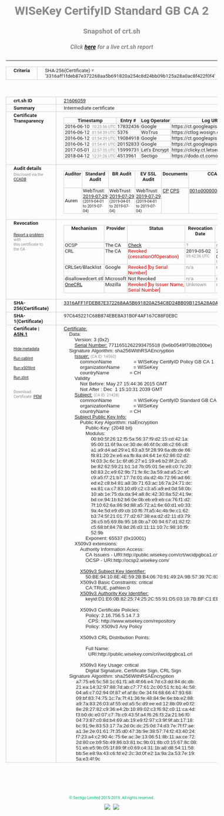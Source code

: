 # WISeKey CertifyID Standard GB CA 2
### Snapshot of crt.sh
##### Click [here](https://crt.sh/?q=3316AFF1FDEB87E372268AA5B691820A254C8D24BB09B125A28A0AC8F422F0F4) for a live crt.sh report

---
<!DOCTYPE HTML PUBLIC "-//W3C//DTD HTML 4.0 Transitional//EN">
<HTML>
<HEAD>
  <META http-equiv="Content-Type" content="text/html; charset=UTF-8">
  <TITLE>crt.sh | 3316aff1fdeb87e372268aa5b691820a254c8d24bb09b125a28a0ac8f422f0f4</TITLE>
  <META name="description" content="Free CT Log Certificate Search Tool from Sectigo (formerly Comodo CA)">
  <META name="keywords" content="crt.sh, CT, Certificate Transparency, Certificate Search, SSL Certificate, Sectigo, Comodo CA">
  <LINK href="//fonts.googleapis.com/css?family=Roboto+Mono|Roboto:400,400i,700,700i" rel="stylesheet">
  <STYLE type="text/css">
    a {
      white-space: nowrap;
    }
    body {
      color: #888888;
      font: 12pt Roboto, sans-serif;
      padding-top: 10px;
      text-align: center
    }
    form {
      margin: 0px
    }
    span {
      border-radius: 10px
    }
    span.heading {
      color: #888888;
      font: 12pt Roboto, sans-serif
    }
    span.title {
      background-color: #00B373;
      color: #FFFFFF;
      font: bold 18pt Roboto, sans-serif;
      padding: 0px 5px
    }
    span.text {
      color: #888888;
      font: 10pt Roboto, sans-serif
    }
    span.whiteongrey {
      background-color: #D9D9D6;
      color: #FFFFFF;
      font: bold 18pt Roboto, sans-serif;
      padding: 0px 5px
    }
    table {
      border-collapse: collapse;
      color: #222222;
      font: 10pt Roboto, sans-serif;
      margin-left: auto;
      margin-right: auto
    }
    table.options {
      border: none;
      margin-left: 10px
    }
    td, th {
      border: 1px solid #CCCCCC;
      padding: 0px 2px;
      text-align: left;
      vertical-align: top
    }
    td.outer, th.outer {
      border: 1px solid #CCCCCC;
      padding: 2px 20px;
      text-align: left
    }
    th.heading {
      color: #888888;
      font: bold italic 12pt Roboto, sans-serif;
      padding: 20px 0px 0px;
      text-align: center
    }
    th.options, td.options {
      border: none;
      vertical-align: middle
    }
    td.text {
      font: 10pt "Roboto Mono", sans-serif;
      padding: 2px 20px
    }
    td.heading {
      border: none;
      color: #888888;
      font: 12pt Roboto, sans-serif;
      padding-top: 20px;
      text-align: center
    }
    table.lint td, th {
      text-align: center
    }
    .button {
      background-color: #00B373;
      border-radius: 10px;
      color: #FFFFFF;
      font: bold 13pt Roboto, sans-serif
    }
    .copyright {
      font: 8pt Roboto, sans-serif;
      color: #00B373
    }
    .input {
      border: 1px solid #888888;
      font-weight: bold;
      text-align: center
    }
    .small {
      font: 8pt Roboto, sans-serif;
      color: #888888
    }
    .error {
      background-color: #FFDFDF;
      color: #CC0000;
      font-weight: bold
    }
    .fatal {
      background-color: #0000AA;
      color: #FFFFFF;
      font-weight: bold
    }
    .notice {
      background-color: #FFFFDF;
      color: #606000
    }
    .warning {
      background-color: #FFEFDF;
      color: #DF6000
    }
  </STYLE>
</HEAD>
<BODY>

<TABLE>
  <TR>
    <TH class="outer">Criteria</TH>
    <TD class="outer">SHA-256(Certificate) = '3316aff1fdeb87e372268aa5b691820a254c8d24bb09b125a28a0ac8f422f0f4'</TD>
  </TR>
</TABLE>
<BR>
<TABLE>
  <TR>
    <TH class="outer">crt.sh ID</TH>
    <TD class="outer"><A href="?id=21606059">21606059</A></TD>
  </TR>
  <TR>
    <TH class="outer">Summary</TH>
    <TD class="outer">Intermediate certificate</TD>
  </TR>
  <TR>
    <TH class="outer">Certificate<BR>Transparency</TH>
    <TD class="outer">
<TABLE class="options" style="margin-left:0px">
  <TR>
    <TH>Timestamp</TH>
    <TH>Entry #</TH>
    <TH>Log Operator</TH>
    <TH>Log URL</TH>
  </TR>
  <TR>
    <TD>2016-06-10&nbsp; <FONT class="small">10:23:56 UTC</FONT></TD>
    <TD>17832436</TD>
    <TD>Google</TD>
    <TD>https://ct.googleapis.com/rocketeer</TD>
  </TR>
  <TR>
    <TD>2016-06-12&nbsp; <FONT class="small">01:54:39 UTC</FONT></TD>
    <TD>5376</TD>
    <TD>WoTrus</TD>
    <TD>https://ctlog.wosign.com</TD>
  </TR>
  <TR>
    <TD>2016-06-12&nbsp; <FONT class="small">01:54:39 UTC</FONT></TD>
    <TD>19084918</TD>
    <TD>Google</TD>
    <TD>https://ct.googleapis.com/aviator</TD>
  </TR>
  <TR>
    <TD>2016-06-12&nbsp; <FONT class="small">01:54:41 UTC</FONT></TD>
    <TD>20152833</TD>
    <TD>Google</TD>
    <TD>https://ct.googleapis.com/pilot</TD>
  </TR>
  <TR>
    <TD>2017-05-01&nbsp; <FONT class="small">22:57:35 UTC</FONT></TD>
    <TD>15999731</TD>
    <TD>Let's Encrypt</TD>
    <TD>https://clicky.ct.letsencrypt.org</TD>
  </TR>
  <TR>
    <TD>2018-04-12&nbsp; <FONT class="small">12:31:26 UTC</FONT></TD>
    <TD>4513961</TD>
    <TD>Sectigo</TD>
    <TD>https://dodo.ct.comodo.com</TD>
  </TR>
</TABLE>
    </TD>
  </TR>
  <TR>
    <TH class="outer">Audit details<BR>
      <DIV class="small" style="padding-top:3px">Disclosed via the
        <A href="//ccadb-public.secure.force.com/mozilla/PublicAllIntermediateCerts" target="_blank">CCADB</A></DIV>
    </TH>
    <TD class="outer">
<TABLE class="options" style="margin-left:0px">
  <TR>
    <TH>Auditor</TH>
    <TH>Standard Audit</TH>
    <TH>BR Audit</TH>
    <TH>EV SSL Audit</TH>
    <TH>Documents</TH>
    <TH>CCADB</TH>
    <TH>Root Owner / Certificate</TH>
  </TR>
  <TR>
    <TD style="vertical-align:middle">Auren</TD>
    <TD>WebTrust:
      <A href="https://www.cpacanada.ca/generichandlers/CPACHandler.ashx?attachmentid=232648" target="_blank">2019-07-29</A>
      <BR><FONT style="font-size:8pt">(2019-04-01 to 2019-07-04)</FONT></TD>
    <TD>WebTrust:
      <A href="https://www.cpacanada.ca/generichandlers/CPACHandler.ashx?attachmentid=232649" target="_blank">2019-07-29</A>
      <BR><FONT style="font-size:8pt">(2019-04-01 to 2019-07-04)</FONT></TD>
    <TD>WebTrust:
      <A href="https://www.cpacanada.ca/generichandlers/CPACHandler.ashx?attachmentid=232650" target="_blank">2019-07-29</A>
      <BR><FONT style="font-size:8pt">(2019-04-01 to 2019-07-04)</FONT></TD>
    <TD>
      <A href="https://oiste.org/wp-content/uploads/OGTM-CP-SSL-Certificates.v1.0.pdf" target="blank">CP</A>
      <A href="https://oiste.org/wp-content/uploads/OGTM-OISTE-Foundation-CPS.v3.0.pdf" target="blank">CPS</A>
    </TD>
    <TD><A href="//ccadb.force.com/001o000000ppYAkAAM" target="_blank">001o000000ppYAkAAM</A></TD>
    <TD><A href="/?id=12730783">OISTE</A></TD>
  </TR>
</TABLE>
    </TD>
  </TR>
  <TR>
    <TH class="outer">Revocation<BR><BR>
      <DIV class="small" style="padding-top:3px"><A href="?id=21606059&opt=problemreporting">Report a problem</A> with<BR>this certificate to the CA</DIV></TH>
    <TD class="outer">
      <TABLE class="options" style="margin-left:0px">
        <TR>
          <TH>Mechanism</TH>
          <TH>Provider</TH>
          <TH>Status</TH>
          <TH>Revocation Date</TH>
          <TH>Last Observed in CRL</TH>
          <TH>Last Checked <SPAN style="color:#CC0000;vertical-align:middle;font-size:70%;font-weight:normal">(Error)</SPAN></TH>
        </TR>
        <TR>
          <TD>OCSP</TD>
          <TD>The CA</TD>
          <TD><A href="?id=21606059&opt=ocsp">Check</A></TD>
          <TD><SPAN style="color:#888888">?</SPAN></TD>
          <TD><SPAN style="color:#888888">n/a</SPAN></TD>
          <TD><SPAN style="color:#888888">?</SPAN></TD>
        </TR>
        <TR>
          <TD>CRL</TD>
          <TD>The CA</TD>
          <TD><SPAN style="color:#CC0000">Revoked (cessationOfOperation)</SPAN></TD><TD>2019-05-02&nbsp; <FONT class="small">09:42:36 UTC</FONT></TD><TD>2019-05-02&nbsp; <FONT class="small">10:23:19 UTC</FONT></TD><TD>2019-12-04&nbsp; <FONT class="small">19:11:38 UTC</FONT></TD>
        </TR>
        <TR>
          <TD>CRLSet/Blacklist</TD>
          <TD>Google</TD>
          <TD><SPAN style="color:#CC0000">Revoked [by Serial Number]</SPAN></TD>
          <TD><SPAN style="color:#888888">n/a</SPAN></TD>
          <TD><SPAN style="color:#888888">n/a</SPAN></TD>
          <TD><SPAN style="color:#888888">n/a</SPAN></TD>
        </TR>
        <TR>
          <TD>disallowedcert.stl</TD>
          <TD>Microsoft</TD>
          <TD>Not Revoked</TD>
          <TD><SPAN style="color:#888888">n/a</SPAN></TD>
          <TD><SPAN style="color:#888888">n/a</SPAN></TD>
          <TD><SPAN style="color:#888888">n/a</SPAN></TD>
        </TR>
        <TR>
          <TD><A href="/mozilla-onecrl" target="_blank">OneCRL</A></TD>
          <TD>Mozilla</TD>
          <TD><SPAN style="color:#CC0000">Revoked [by Issuer Name, Serial Number]</SPAN></TD><TD><SPAN style="color:#888888">Unknown</SPAN></TD>
          <TD><SPAN style="color:#888888">n/a</SPAN></TD>
          <TD><SPAN style="color:#888888">n/a</SPAN></TD>
        </TR>
      </TABLE>
    </TD>
  </TR>
  <TR>
    <TH class="outer">SHA-256(Certificate)</TH>
    <TD class="outer"><A href="//censys.io/certificates/3316aff1fdeb87e372268aa5b691820a254c8d24bb09b125a28a0ac8f422f0f4">3316AFF1FDEB87E372268AA5B691820A254C8D24BB09B125A28A0AC8F422F0F4</A></TD>
  </TR>
  <TR>
    <TH class="outer">SHA-1(Certificate)</TH>
    <TD class="outer">97C645221C68B874EBE8A31B0F4AF167C88F0EBC</TD>
  </TR>
  <TR>
    <TH class="outer">Certificate | <A href="?asn1=21606059">ASN.1</A>
      <SPAN class="small"><BR>
      <BR><BR><A href="?id=21606059&opt=nometadata">Hide metadata</A>
      <BR><BR><A href="?id=21606059&opt=cablint">Run cablint</A>
      <BR><BR><A href="?id=21606059&opt=x509lint">Run x509lint</A>
      <BR><BR><A href="?id=21606059&opt=zlint">Run zlint</A>
      <BR><BR><BR>Download Certificate: <A href="?d=21606059">PEM</A>
      </SPAN>
    </TH>
    <TD class="text"><A href="?d=21606059">Certificate:</A><BR>&nbsp;&nbsp;&nbsp;&nbsp;Data:<BR>&nbsp;&nbsp;&nbsp;&nbsp;&nbsp;&nbsp;&nbsp;&nbsp;Version:&nbsp;3&nbsp;(0x2)<BR>&nbsp;&nbsp;&nbsp;&nbsp;&nbsp;&nbsp;&nbsp;&nbsp;<A href="?serial=6b0549f708b200be">Serial&nbsp;Number:</A>&nbsp;7711651262293475518&nbsp;(0x6b0549f708b200be)<BR>&nbsp;&nbsp;&nbsp;&nbsp;Signature&nbsp;Algorithm:&nbsp;sha256WithRSAEncryption<BR>&nbsp;&nbsp;&nbsp;&nbsp;&nbsp;&nbsp;&nbsp;&nbsp;<A href="?caid=14560">Issuer:</A> <SPAN class="small">(CA ID: 14560)</SPAN><BR>&nbsp;&nbsp;&nbsp;&nbsp;&nbsp;&nbsp;&nbsp;&nbsp;&nbsp;&nbsp;&nbsp;&nbsp;commonName&nbsp;&nbsp;&nbsp;&nbsp;&nbsp;&nbsp;&nbsp;&nbsp;&nbsp;&nbsp;&nbsp;&nbsp;&nbsp;&nbsp;&nbsp;&nbsp;=&nbsp;WISeKey&nbsp;CertifyID&nbsp;Policy&nbsp;GB&nbsp;CA&nbsp;1<BR>&nbsp;&nbsp;&nbsp;&nbsp;&nbsp;&nbsp;&nbsp;&nbsp;&nbsp;&nbsp;&nbsp;&nbsp;organizationName&nbsp;&nbsp;&nbsp;&nbsp;&nbsp;&nbsp;&nbsp;&nbsp;&nbsp;&nbsp;=&nbsp;WISeKey<BR>&nbsp;&nbsp;&nbsp;&nbsp;&nbsp;&nbsp;&nbsp;&nbsp;&nbsp;&nbsp;&nbsp;&nbsp;countryName&nbsp;&nbsp;&nbsp;&nbsp;&nbsp;&nbsp;&nbsp;&nbsp;&nbsp;&nbsp;&nbsp;&nbsp;&nbsp;&nbsp;&nbsp;=&nbsp;CH<BR>&nbsp;&nbsp;&nbsp;&nbsp;&nbsp;&nbsp;&nbsp;&nbsp;Validity<BR>&nbsp;&nbsp;&nbsp;&nbsp;&nbsp;&nbsp;&nbsp;&nbsp;&nbsp;&nbsp;&nbsp;&nbsp;Not&nbsp;Before:&nbsp;May&nbsp;27&nbsp;15:44:36&nbsp;2015&nbsp;GMT<BR>&nbsp;&nbsp;&nbsp;&nbsp;&nbsp;&nbsp;&nbsp;&nbsp;&nbsp;&nbsp;&nbsp;&nbsp;Not&nbsp;After&nbsp;:&nbsp;Dec&nbsp;&nbsp;1&nbsp;15:10:31&nbsp;2039&nbsp;GMT<BR>&nbsp;&nbsp;&nbsp;&nbsp;&nbsp;&nbsp;&nbsp;&nbsp;<A href="?caid=21428">Subject:</A> <SPAN class="small">(CA ID: 21428)</SPAN><BR>&nbsp;&nbsp;&nbsp;&nbsp;&nbsp;&nbsp;&nbsp;&nbsp;&nbsp;&nbsp;&nbsp;&nbsp;commonName&nbsp;&nbsp;&nbsp;&nbsp;&nbsp;&nbsp;&nbsp;&nbsp;&nbsp;&nbsp;&nbsp;&nbsp;&nbsp;&nbsp;&nbsp;&nbsp;=&nbsp;WISeKey&nbsp;CertifyID&nbsp;Standard&nbsp;GB&nbsp;CA&nbsp;2<BR>&nbsp;&nbsp;&nbsp;&nbsp;&nbsp;&nbsp;&nbsp;&nbsp;&nbsp;&nbsp;&nbsp;&nbsp;organizationName&nbsp;&nbsp;&nbsp;&nbsp;&nbsp;&nbsp;&nbsp;&nbsp;&nbsp;&nbsp;=&nbsp;WISeKey<BR>&nbsp;&nbsp;&nbsp;&nbsp;&nbsp;&nbsp;&nbsp;&nbsp;&nbsp;&nbsp;&nbsp;&nbsp;countryName&nbsp;&nbsp;&nbsp;&nbsp;&nbsp;&nbsp;&nbsp;&nbsp;&nbsp;&nbsp;&nbsp;&nbsp;&nbsp;&nbsp;&nbsp;=&nbsp;CH<BR>&nbsp;&nbsp;&nbsp;&nbsp;&nbsp;&nbsp;&nbsp;&nbsp;<A href="?spkisha256=9ea56734b899847b2001bf433cd2d815adf0cb183ecbe18b16aa7c62db7b7346">Subject&nbsp;Public&nbsp;Key&nbsp;Info:</A><BR>&nbsp;&nbsp;&nbsp;&nbsp;&nbsp;&nbsp;&nbsp;&nbsp;&nbsp;&nbsp;&nbsp;&nbsp;Public&nbsp;Key&nbsp;Algorithm:&nbsp;rsaEncryption<BR>&nbsp;&nbsp;&nbsp;&nbsp;&nbsp;&nbsp;&nbsp;&nbsp;&nbsp;&nbsp;&nbsp;&nbsp;&nbsp;&nbsp;&nbsp;&nbsp;Public-Key:&nbsp;(2048&nbsp;bit)<BR>&nbsp;&nbsp;&nbsp;&nbsp;&nbsp;&nbsp;&nbsp;&nbsp;&nbsp;&nbsp;&nbsp;&nbsp;&nbsp;&nbsp;&nbsp;&nbsp;Modulus:<BR>&nbsp;&nbsp;&nbsp;&nbsp;&nbsp;&nbsp;&nbsp;&nbsp;&nbsp;&nbsp;&nbsp;&nbsp;&nbsp;&nbsp;&nbsp;&nbsp;&nbsp;&nbsp;&nbsp;&nbsp;00:b0:5f:26:12:f5:5a:56:37:f9:d2:15:cd:42:1a:<BR>&nbsp;&nbsp;&nbsp;&nbsp;&nbsp;&nbsp;&nbsp;&nbsp;&nbsp;&nbsp;&nbsp;&nbsp;&nbsp;&nbsp;&nbsp;&nbsp;&nbsp;&nbsp;&nbsp;&nbsp;95:00:11:6f:9a:ce:30:de:46:6f:0c:d8:c2:66:c8:<BR>&nbsp;&nbsp;&nbsp;&nbsp;&nbsp;&nbsp;&nbsp;&nbsp;&nbsp;&nbsp;&nbsp;&nbsp;&nbsp;&nbsp;&nbsp;&nbsp;&nbsp;&nbsp;&nbsp;&nbsp;a1:a9:d4:ad:29:e1:63:a3:5f:28:99:6a:db:de:66:<BR>&nbsp;&nbsp;&nbsp;&nbsp;&nbsp;&nbsp;&nbsp;&nbsp;&nbsp;&nbsp;&nbsp;&nbsp;&nbsp;&nbsp;&nbsp;&nbsp;&nbsp;&nbsp;&nbsp;&nbsp;f8:81:20:2e:e6:ea:fb:8a:d4:64:1e:62:86:02:d2:<BR>&nbsp;&nbsp;&nbsp;&nbsp;&nbsp;&nbsp;&nbsp;&nbsp;&nbsp;&nbsp;&nbsp;&nbsp;&nbsp;&nbsp;&nbsp;&nbsp;&nbsp;&nbsp;&nbsp;&nbsp;f4:03:3c:6c:1c:6f:d6:27:e1:19:e6:b2:8f:2c:a5:<BR>&nbsp;&nbsp;&nbsp;&nbsp;&nbsp;&nbsp;&nbsp;&nbsp;&nbsp;&nbsp;&nbsp;&nbsp;&nbsp;&nbsp;&nbsp;&nbsp;&nbsp;&nbsp;&nbsp;&nbsp;be:82:62:59:21:b1:1d:7b:05:01:5e:e8:c0:7c:20:<BR>&nbsp;&nbsp;&nbsp;&nbsp;&nbsp;&nbsp;&nbsp;&nbsp;&nbsp;&nbsp;&nbsp;&nbsp;&nbsp;&nbsp;&nbsp;&nbsp;&nbsp;&nbsp;&nbsp;&nbsp;b0:83:2c:e9:62:9b:71:fe:8c:3a:59:ad:a5:2c:ef:<BR>&nbsp;&nbsp;&nbsp;&nbsp;&nbsp;&nbsp;&nbsp;&nbsp;&nbsp;&nbsp;&nbsp;&nbsp;&nbsp;&nbsp;&nbsp;&nbsp;&nbsp;&nbsp;&nbsp;&nbsp;c9:a5:f7:21:b7:17:7d:01:da:d2:4b:72:96:ad:66:<BR>&nbsp;&nbsp;&nbsp;&nbsp;&nbsp;&nbsp;&nbsp;&nbsp;&nbsp;&nbsp;&nbsp;&nbsp;&nbsp;&nbsp;&nbsp;&nbsp;&nbsp;&nbsp;&nbsp;&nbsp;ed:e2:c8:b4:81:a8:3b:71:63:ac:16:7a:24:71:dc:<BR>&nbsp;&nbsp;&nbsp;&nbsp;&nbsp;&nbsp;&nbsp;&nbsp;&nbsp;&nbsp;&nbsp;&nbsp;&nbsp;&nbsp;&nbsp;&nbsp;&nbsp;&nbsp;&nbsp;&nbsp;ea:81:ca:c7:83:10:d9:c2:c3:a5:a9:ed:0d:58:0b:<BR>&nbsp;&nbsp;&nbsp;&nbsp;&nbsp;&nbsp;&nbsp;&nbsp;&nbsp;&nbsp;&nbsp;&nbsp;&nbsp;&nbsp;&nbsp;&nbsp;&nbsp;&nbsp;&nbsp;&nbsp;10:ab:1e:75:da:da:94:a8:8c:42:30:8a:52:41:9e:<BR>&nbsp;&nbsp;&nbsp;&nbsp;&nbsp;&nbsp;&nbsp;&nbsp;&nbsp;&nbsp;&nbsp;&nbsp;&nbsp;&nbsp;&nbsp;&nbsp;&nbsp;&nbsp;&nbsp;&nbsp;bd:ce:94:1b:b2:b6:0e:0b:eb:e9:eb:ca:76:f1:d2:<BR>&nbsp;&nbsp;&nbsp;&nbsp;&nbsp;&nbsp;&nbsp;&nbsp;&nbsp;&nbsp;&nbsp;&nbsp;&nbsp;&nbsp;&nbsp;&nbsp;&nbsp;&nbsp;&nbsp;&nbsp;7f:10:62:6a:86:9d:88:a5:72:a1:6e:60:d1:e0:33:<BR>&nbsp;&nbsp;&nbsp;&nbsp;&nbsp;&nbsp;&nbsp;&nbsp;&nbsp;&nbsp;&nbsp;&nbsp;&nbsp;&nbsp;&nbsp;&nbsp;&nbsp;&nbsp;&nbsp;&nbsp;9a:4e:5d:e9:d9:cb:10:f6:7f:a5:4c:4b:9e:c1:62:<BR>&nbsp;&nbsp;&nbsp;&nbsp;&nbsp;&nbsp;&nbsp;&nbsp;&nbsp;&nbsp;&nbsp;&nbsp;&nbsp;&nbsp;&nbsp;&nbsp;&nbsp;&nbsp;&nbsp;&nbsp;b3:74:5f:21:01:77:d2:67:38:ea:d2:d2:11:d3:79:<BR>&nbsp;&nbsp;&nbsp;&nbsp;&nbsp;&nbsp;&nbsp;&nbsp;&nbsp;&nbsp;&nbsp;&nbsp;&nbsp;&nbsp;&nbsp;&nbsp;&nbsp;&nbsp;&nbsp;&nbsp;26:c5:b5:69:8b:95:18:0b:a7:00:94:67:d1:82:f2:<BR>&nbsp;&nbsp;&nbsp;&nbsp;&nbsp;&nbsp;&nbsp;&nbsp;&nbsp;&nbsp;&nbsp;&nbsp;&nbsp;&nbsp;&nbsp;&nbsp;&nbsp;&nbsp;&nbsp;&nbsp;c5:68:bf:84:78:8d:26:d3:11:11:10:7c:98:10:f9:<BR>&nbsp;&nbsp;&nbsp;&nbsp;&nbsp;&nbsp;&nbsp;&nbsp;&nbsp;&nbsp;&nbsp;&nbsp;&nbsp;&nbsp;&nbsp;&nbsp;&nbsp;&nbsp;&nbsp;&nbsp;52:9b<BR>&nbsp;&nbsp;&nbsp;&nbsp;&nbsp;&nbsp;&nbsp;&nbsp;&nbsp;&nbsp;&nbsp;&nbsp;&nbsp;&nbsp;&nbsp;&nbsp;Exponent:&nbsp;65537&nbsp;(0x10001)<BR>&nbsp;&nbsp;&nbsp;&nbsp;&nbsp;&nbsp;&nbsp;&nbsp;X509v3&nbsp;extensions:<BR>&nbsp;&nbsp;&nbsp;&nbsp;&nbsp;&nbsp;&nbsp;&nbsp;&nbsp;&nbsp;&nbsp;&nbsp;Authority&nbsp;Information&nbsp;Access:&nbsp;<BR>&nbsp;&nbsp;&nbsp;&nbsp;&nbsp;&nbsp;&nbsp;&nbsp;&nbsp;&nbsp;&nbsp;&nbsp;&nbsp;&nbsp;&nbsp;&nbsp;CA&nbsp;Issuers&nbsp;-&nbsp;URI:http://public.wisekey.com/crt/wcidpgbca1.crt<BR>&nbsp;&nbsp;&nbsp;&nbsp;&nbsp;&nbsp;&nbsp;&nbsp;&nbsp;&nbsp;&nbsp;&nbsp;&nbsp;&nbsp;&nbsp;&nbsp;OCSP&nbsp;-&nbsp;URI:http://ocsp2.wisekey.com/<BR><BR>&nbsp;&nbsp;&nbsp;&nbsp;&nbsp;&nbsp;&nbsp;&nbsp;&nbsp;&nbsp;&nbsp;&nbsp;<A href="?ski=50be94108e4e592bb4067091492a9b57397c83ae">X509v3&nbsp;Subject&nbsp;Key&nbsp;Identifier:</A><BR>&nbsp;&nbsp;&nbsp;&nbsp;&nbsp;&nbsp;&nbsp;&nbsp;&nbsp;&nbsp;&nbsp;&nbsp;&nbsp;&nbsp;&nbsp;&nbsp;50:BE:94:10:8E:4E:59:2B:B4:06:70:91:49:2A:9B:57:39:7C:83:AE<BR>&nbsp;&nbsp;&nbsp;&nbsp;&nbsp;&nbsp;&nbsp;&nbsp;&nbsp;&nbsp;&nbsp;&nbsp;X509v3&nbsp;Basic&nbsp;Constraints:&nbsp;critical<BR>&nbsp;&nbsp;&nbsp;&nbsp;&nbsp;&nbsp;&nbsp;&nbsp;&nbsp;&nbsp;&nbsp;&nbsp;&nbsp;&nbsp;&nbsp;&nbsp;CA:TRUE,&nbsp;pathlen:0<BR>&nbsp;&nbsp;&nbsp;&nbsp;&nbsp;&nbsp;&nbsp;&nbsp;&nbsp;&nbsp;&nbsp;&nbsp;<A href="?ski=d1e60b822574252c5591d503187bbfc1eeaf1d80">X509v3&nbsp;Authority&nbsp;Key&nbsp;Identifier:</A><BR>&nbsp;&nbsp;&nbsp;&nbsp;&nbsp;&nbsp;&nbsp;&nbsp;&nbsp;&nbsp;&nbsp;&nbsp;&nbsp;&nbsp;&nbsp;&nbsp;keyid:D1:E6:0B:82:25:74:25:2C:55:91:D5:03:18:7B:BF:C1:EE:AF:1D:80<BR><BR>&nbsp;&nbsp;&nbsp;&nbsp;&nbsp;&nbsp;&nbsp;&nbsp;&nbsp;&nbsp;&nbsp;&nbsp;X509v3&nbsp;Certificate&nbsp;Policies:&nbsp;<BR>&nbsp;&nbsp;&nbsp;&nbsp;&nbsp;&nbsp;&nbsp;&nbsp;&nbsp;&nbsp;&nbsp;&nbsp;&nbsp;&nbsp;&nbsp;&nbsp;Policy:&nbsp;2.16.756.5.14.7.3<BR>&nbsp;&nbsp;&nbsp;&nbsp;&nbsp;&nbsp;&nbsp;&nbsp;&nbsp;&nbsp;&nbsp;&nbsp;&nbsp;&nbsp;&nbsp;&nbsp;&nbsp;&nbsp;CPS:&nbsp;http://www.wisekey.com/repository<BR>&nbsp;&nbsp;&nbsp;&nbsp;&nbsp;&nbsp;&nbsp;&nbsp;&nbsp;&nbsp;&nbsp;&nbsp;&nbsp;&nbsp;&nbsp;&nbsp;Policy:&nbsp;X509v3&nbsp;Any&nbsp;Policy<BR><BR>&nbsp;&nbsp;&nbsp;&nbsp;&nbsp;&nbsp;&nbsp;&nbsp;&nbsp;&nbsp;&nbsp;&nbsp;X509v3&nbsp;CRL&nbsp;Distribution&nbsp;Points:&nbsp;<BR><BR>&nbsp;&nbsp;&nbsp;&nbsp;&nbsp;&nbsp;&nbsp;&nbsp;&nbsp;&nbsp;&nbsp;&nbsp;&nbsp;&nbsp;&nbsp;&nbsp;Full&nbsp;Name:<BR>&nbsp;&nbsp;&nbsp;&nbsp;&nbsp;&nbsp;&nbsp;&nbsp;&nbsp;&nbsp;&nbsp;&nbsp;&nbsp;&nbsp;&nbsp;&nbsp;&nbsp;&nbsp;URI:http://public.wisekey.com/crl/wcidpgbca1.crl<BR><BR>&nbsp;&nbsp;&nbsp;&nbsp;&nbsp;&nbsp;&nbsp;&nbsp;&nbsp;&nbsp;&nbsp;&nbsp;X509v3&nbsp;Key&nbsp;Usage:&nbsp;critical<BR>&nbsp;&nbsp;&nbsp;&nbsp;&nbsp;&nbsp;&nbsp;&nbsp;&nbsp;&nbsp;&nbsp;&nbsp;&nbsp;&nbsp;&nbsp;&nbsp;Digital&nbsp;Signature,&nbsp;Certificate&nbsp;Sign,&nbsp;CRL&nbsp;Sign<BR>&nbsp;&nbsp;&nbsp;&nbsp;Signature&nbsp;Algorithm:&nbsp;sha256WithRSAEncryption<BR>&nbsp;&nbsp;&nbsp;&nbsp;&nbsp;&nbsp;&nbsp;&nbsp;&nbsp;a7:75:e6:5c:58:1c:61:f1:a8:4f:66:e4:7d:c3:dd:84:dc:db:<BR>&nbsp;&nbsp;&nbsp;&nbsp;&nbsp;&nbsp;&nbsp;&nbsp;&nbsp;21:ea:14:32:97:88:7d:ab:c7:77:61:2c:00:51:fc:b1:4c:58:<BR>&nbsp;&nbsp;&nbsp;&nbsp;&nbsp;&nbsp;&nbsp;&nbsp;&nbsp;04:a6:c7:02:94:0f:87:ef:af:8c:0e:34:f4:68:66:47:93:68:<BR>&nbsp;&nbsp;&nbsp;&nbsp;&nbsp;&nbsp;&nbsp;&nbsp;&nbsp;09:bf:83:74:75:1c:7a:7f:41:36:fe:48:84:9e:6e:bb:e2:88:<BR>&nbsp;&nbsp;&nbsp;&nbsp;&nbsp;&nbsp;&nbsp;&nbsp;&nbsp;a9:7a:83:26:03:af:55:ed:a5:5c:d9:ee:ed:12:8b:09:e0:f2:<BR>&nbsp;&nbsp;&nbsp;&nbsp;&nbsp;&nbsp;&nbsp;&nbsp;&nbsp;8e:28:27:82:c9:36:e4:2b:10:89:02:c3:f6:92:c0:11:ca:4d:<BR>&nbsp;&nbsp;&nbsp;&nbsp;&nbsp;&nbsp;&nbsp;&nbsp;&nbsp;f3:b0:dc:e0:07:c7:7b:c9:43:5f:a4:f6:26:f3:2a:21:b6:f0:<BR>&nbsp;&nbsp;&nbsp;&nbsp;&nbsp;&nbsp;&nbsp;&nbsp;&nbsp;04:73:87:c0:8d:b4:69:ab:19:e9:f2:97:c3:9f:9f:ab:17:18:<BR>&nbsp;&nbsp;&nbsp;&nbsp;&nbsp;&nbsp;&nbsp;&nbsp;&nbsp;bc:91:9e:83:53:17:7a:2d:0c:dc:25:0d:74:d3:7e:7f:f7:ae:<BR>&nbsp;&nbsp;&nbsp;&nbsp;&nbsp;&nbsp;&nbsp;&nbsp;&nbsp;a1:3e:2e:01:61:7f:35:d0:47:3b:9e:38:57:74:f2:43:40:24:<BR>&nbsp;&nbsp;&nbsp;&nbsp;&nbsp;&nbsp;&nbsp;&nbsp;&nbsp;f7:23:a4:c2:90:4c:75:6e:ac:3e:13:06:51:8b:11:aa:ce:72:<BR>&nbsp;&nbsp;&nbsp;&nbsp;&nbsp;&nbsp;&nbsp;&nbsp;&nbsp;2d:80:ce:b9:5b:49:86:b3:81:bc:9b:01:8b:c0:15:67:8c:08:<BR>&nbsp;&nbsp;&nbsp;&nbsp;&nbsp;&nbsp;&nbsp;&nbsp;&nbsp;51:eb:e5:9b:05:1f:89:9f:c0:69:c4:31:1b:a8:d8:54:11:58:<BR>&nbsp;&nbsp;&nbsp;&nbsp;&nbsp;&nbsp;&nbsp;&nbsp;&nbsp;bb:5e:e8:9a:43:c6:fd:e2:2c:3d:0f:e2:1a:9a:2a:53:7e:19:<BR>&nbsp;&nbsp;&nbsp;&nbsp;&nbsp;&nbsp;&nbsp;&nbsp;&nbsp;5a:e3:4f:9c<BR>    </TD>
  </TR>
</TABLE>

  <BR><BR><BR>

  <P class="copyright">&copy; Sectigo Limited 2015-2019. All rights reserved.</P>
  <DIV>
    <A href="https://sectigo.com/"><IMG src="/sectigo_s.png"></A>
    &nbsp;<A href="https://github.com/crtsh"><IMG src="/GitHub-Mark-32px.png"></A>
  </DIV>
</BODY>
</HTML>
